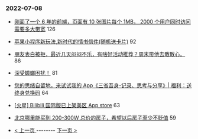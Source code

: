 ### 2022-07-08 
- [刚面了一个 6 年的前端，页面有 10 张图片每个 1MB， 2000 个用户同时访问需要多大带宽](https://www.v2ex.com/t/864888) 126
- [苹果小程序新玩法,新时代的情书信件(随机送卡片)](https://www.v2ex.com/t/864835) 92
- [朋友表白被拒，最近几天闷闷不乐，有啥好活动推荐？周末带他去散散心。](https://www.v2ex.com/t/864878) 86
- [深受蟑螂困扰！](https://www.v2ex.com/t/864798) 81
- [您的思绪自留地，来试试我的 App《三省吾身-记录、思考与分享》| 福利：送终身兑换码](https://www.v2ex.com/t/864895) 64
- [[火星] Bilibili 国际版已上架美区 App store](https://www.v2ex.com/t/864812) 63
- [北京哪里能买到 200-300W 总价的房子，希望以后房子至少不贬值](https://www.v2ex.com/t/864879) 59 

- [ < 上一页 ](https://github.com/able8/v2ex-hot-record/blob/master/2022-07-07.md) -------- [ 下一页 > ](https://github.com/able8/v2ex-hot-record/blob/master/2022-07-09.md)